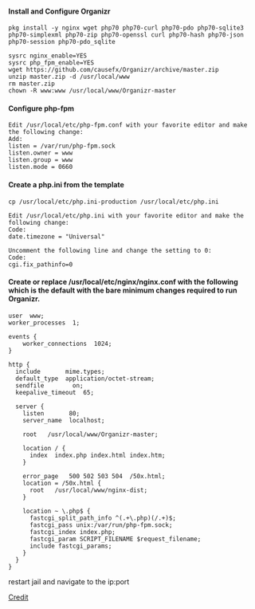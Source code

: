#### Install and Configure Organizr
    pkg install -y nginx wget php70 php70-curl php70-pdo php70-sqlite3 php70-simplexml php70-zip php70-openssl curl php70-hash php70-json php70-session php70-pdo_sqlite

    sysrc nginx_enable=YES
    sysrc php_fpm_enable=YES
    wget https://github.com/causefx/Organizr/archive/master.zip
    unzip master.zip -d /usr/local/www
    rm master.zip
    chown -R www:www /usr/local/www/Organizr-master
    
#### Configure php-fpm
    Edit /usr/local/etc/php-fpm.conf with your favorite editor and make the following change:
    Add:
    listen = /var/run/php-fpm.sock
    listen.owner = www
    listen.group = www
    listen.mode = 0660
    
#### Create a php.ini from the template

    cp /usr/local/etc/php.ini-production /usr/local/etc/php.ini

    Edit /usr/local/etc/php.ini with your favorite editor and make the following change:
    Code:
    date.timezone = "Universal"

    Uncomment the following line and change the setting to 0:
    Code:
    cgi.fix_pathinfo=0

#### Create or replace /usr/local/etc/nginx/nginx.conf with the following which is the default with the bare minimum changes required to run Organizr.

    user  www;
    worker_processes  1;

    events {
        worker_connections  1024;
    }

    http {
      include       mime.types;
      default_type  application/octet-stream;
      sendfile        on;
      keepalive_timeout  65;

      server {
        listen       80;
        server_name  localhost;

        root   /usr/local/www/Organizr-master;
       
        location / {
          index  index.php index.html index.htm;
        }

        error_page   500 502 503 504  /50x.html;
        location = /50x.html {
          root   /usr/local/www/nginx-dist;
        }
     
        location ~ \.php$ {
          fastcgi_split_path_info ^(.+\.php)(/.+)$;
          fastcgi_pass unix:/var/run/php-fpm.sock;
          fastcgi_index index.php;
          fastcgi_param SCRIPT_FILENAME $request_filename;
          include fastcgi_params;
        }
      }
    }

restart jail and navigate to the ip:port

[Credit](https://gist.github.com/mow4cash/e2fd4991bd2b787ca407a355d134b0ff#apps)
